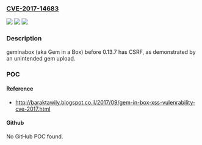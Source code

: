### [CVE-2017-14683](https://cve.mitre.org/cgi-bin/cvename.cgi?name=CVE-2017-14683)
![](https://img.shields.io/static/v1?label=Product&message=n%2Fa&color=blue)
![](https://img.shields.io/static/v1?label=Version&message=n%2Fa&color=blue)
![](https://img.shields.io/static/v1?label=Vulnerability&message=n%2Fa&color=brighgreen)

### Description

geminabox (aka Gem in a Box) before 0.13.7 has CSRF, as demonstrated by an unintended gem upload.

### POC

#### Reference
- http://baraktawily.blogspot.co.il/2017/09/gem-in-box-xss-vulenrability-cve-2017.html

#### Github
No GitHub POC found.

